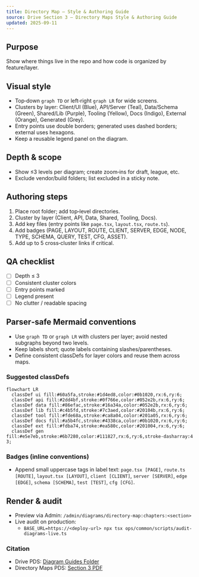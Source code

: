 ```yaml
---
title: Directory Map — Style & Authoring Guide
source: Drive Section 3 — Directory Maps Style & Authoring Guide
updated: 2025-09-11
---
```


## Purpose

Show where things live in the repo and how code is organized by feature/layer.

## Visual style

- Top‑down `graph TD` or left‑right `graph LR` for wide screens.
- Clusters by layer: Client/UI (Blue), API/Server (Teal), Data/Schema (Green), Shared/Lib (Purple), Tooling (Yellow), Docs (Indigo), External (Orange), Generated (Grey).
- Entry points use double borders; generated uses dashed borders; external uses hexagons.
- Keep a reusable legend panel on the diagram.

## Depth & scope

- Show ≤3 levels per diagram; create zoom‑ins for draft, league, etc.
- Exclude vendor/build folders; list excluded in a sticky note.

## Authoring steps

1. Place root folder; add top‑level directories.
2. Cluster by layer (Client, API, Data, Shared, Tooling, Docs).
3. Add key files (entry points like `page.tsx`, `layout.tsx`, `route.ts`).
4. Add badges (PAGE, LAYOUT, ROUTE, CLIENT, SERVER, EDGE, NODE, TYPE, SCHEMA, QUERY, TEST, CFG, ASSET).
5. Add up to 5 cross‑cluster links if critical.

## QA checklist

- [ ] Depth ≤ 3
- [ ] Consistent cluster colors
- [ ] Entry points marked
- [ ] Legend present
- [ ] No clutter / readable spacing

## Parser‑safe Mermaid conventions

- Use `graph TD` or `graph LR` with clusters per layer; avoid nested subgraphs beyond two levels.
- Keep labels short; quote labels containing slashes/parentheses.
- Define consistent classDefs for layer colors and reuse them across maps.

### Suggested classDefs

```mermaid
flowchart LR
  classDef ui fill:#60a5fa,stroke:#1d4ed8,color:#0b1020,rx:6,ry:6;
  classDef api fill:#2dd4bf,stroke:#0f766e,color:#052e2b,rx:6,ry:6;
  classDef data fill:#86efac,stroke:#16a34a,color:#052e2b,rx:6,ry:6;
  classDef lib fill:#c4b5fd,stroke:#7c3aed,color:#20104b,rx:6,ry:6;
  classDef tool fill:#fde68a,stroke:#ca8a04,color:#201a05,rx:6,ry:6;
  classDef docs fill:#a5b4fc,stroke:#4338ca,color:#0b1020,rx:6,ry:6;
  classDef ext fill:#fdba74,stroke:#ea580c,color:#201004,rx:6,ry:6;
  classDef gen fill:#e5e7eb,stroke:#6b7280,color:#111827,rx:6,ry:6,stroke-dasharray:4 3;
```

### Badges (inline conventions)

- Append small uppercase tags in label text: `page.tsx [PAGE]`, `route.ts [ROUTE]`, `layout.tsx [LAYOUT]`, `client [CLIENT]`, `server [SERVER]`, `edge [EDGE]`, `schema [SCHEMA]`, `test [TEST]`, `cfg [CFG]`.

## Render & audit

- Preview via Admin: `/admin/diagrams/directory-map:chapters:<section>`
- Live audit on production:
  - `BASE_URL=https://<deploy-url> npx tsx ops/common/scripts/audit-diagrams-live.ts`

### Citation

- Drive PDS: [Diagram Guides Folder](https://drive.google.com/drive/folders/10FsLx1yEHSZrEJdum_jdU3ukQvEAX21G?usp=sharing)
- Directory Maps PDS: [Section 3 PDF](https://drive.google.com/file/d/1I_YY-tbz176nGZ0C1M9ehIVKYyv-SpA2/view?usp=sharing)

